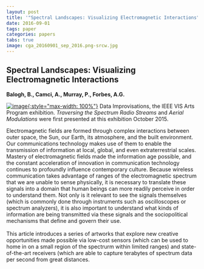 ```yaml
---
layout: post
title: '"Spectral Landscapes: Visualizing Electromagnetic Interactions"'
date: 2016-09-01
tags: paper
categories: papers
tabs: true
image: cga_20160901_sep_2016.png-srcw.jpg
---
```


## Spectral Landscapes: Visualizing Electromagnetic Interactions
**Balogh, B., Camci, A., Murray, P., Forbes, A.G.**


[![image](https://www.evl.uic.edu/output/originals/cga_20160901_sep_2016.png-srcw.jpg){:style="max-width: 100%"}](https://www.evl.uic.edu/output/originals/cga_20160901_sep_2016.png-srcw.jpg)
Data Improvisations, the IEEE VIS Arts Program exhibition. <i>Traversing the Spectrum Radio Streams</i> and <i>Aerial Modulations</i> were first presented at this exhibition October 2015.

Electromagnetic fields are formed through complex interactions between outer space, the Sun, our Earth, its atmosphere, and the built environment. Our communications technology makes use of them to enable the transmission of information at local, global, and even extraterrestrial scales. Mastery of electromagnetic fields made the information age possible, and the constant acceleration of innovation in communication technology continues to profoundly influence contemporary culture. Because wireless communication takes advantage of ranges of the electromagnetic spectrum that we are unable to sense physically, it is necessary to translate these signals into a domain that human beings can more readily perceive in order to understand them. Not only is it relevant to see the signals themselves (which is commonly done through instruments such as oscilloscopes or spectrum analyzers), it is also important to understand what kinds of information are being transmitted via these signals and the sociopolitical mechanisms that define and govern their use.<br><br>
This article introduces a series of artworks that explore new creative opportunities made possible via low-cost sensors (which can be used to home in on a small region of the spectrurm within limited ranges) and state-of-the-art receivers (which are able to capture terabytes of spectrum data per second from great distances.